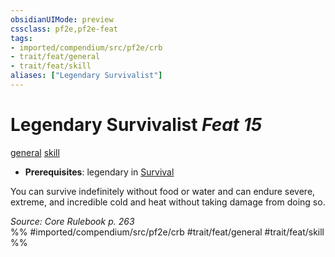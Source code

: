 ```yaml
---
obsidianUIMode: preview
cssclass: pf2e,pf2e-feat
tags:
- imported/compendium/src/pf2e/crb
- trait/feat/general
- trait/feat/skill
aliases: ["Legendary Survivalist"]
---
```

# Legendary Survivalist  *Feat 15*  
[general](general.md)  [skill](skill.md)  

- **Prerequisites**: legendary in [Survival](../skills.md#Survival)

You can survive indefinitely without food or water and can endure severe, extreme, and incredible cold and heat without taking damage from doing so.

*Source: Core Rulebook p. 263*  
%% #imported/compendium/src/pf2e/crb #trait/feat/general #trait/feat/skill %%